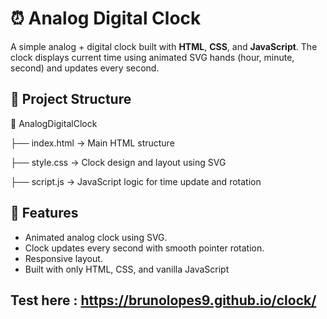 # ⏰ Analog Digital Clock

A simple analog + digital clock built with **HTML**, **CSS**, and **JavaScript**. The clock displays current time using animated SVG hands (hour, minute, second) and updates every second.


## 📁 Project Structure

📁 AnalogDigitalClock

├── index.html → Main HTML structure

├── style.css → Clock design and layout using SVG

├── script.js → JavaScript logic for time update and rotation


## 🚀 Features

- Animated analog clock using SVG.
- Clock updates every second with smooth pointer rotation.
- Responsive layout.
- Built with only HTML, CSS, and vanilla JavaScript

## Test here : https://brunolopes9.github.io/clock/

